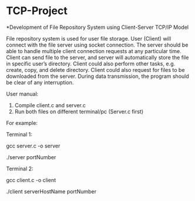 # TCP-Project

*Development of File Repository System using Client-Server TCP/IP Model

File repository system is used for user file storage. User (Client) will connect with the file server using socket connection. The server should be able to handle multiple client connection requests at any particular time. Client can send file to the server, and server will automatically store the file in specific user’s directory.  Client could also perform other tasks, e.g. create, copy, and delete directory. Client could also request for files to be downloaded from the server. During data transmission, the program should be clear of any interruption. 

User manual:

1. Compile client.c and server.c 
2. Run both files on different terminal/pc (Server.c first)

For example:

Terminal 1:

gcc server.c -o server

./server portNumber


Terminal 2:

gcc client.c -o client

./client serverHostName portNumber



